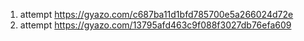1. attempt
https://gyazo.com/c687ba11d1bfd785700e5a266024d72e
2. attempt
https://gyazo.com/13795afd463c9f088f3027db76efa609
